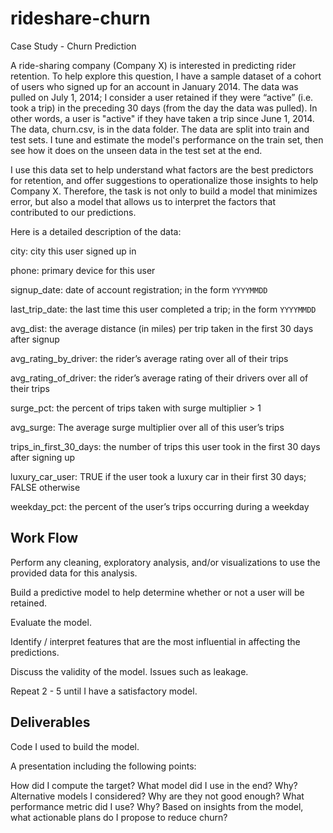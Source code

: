 # rideshare-churn

Case Study - Churn Prediction

A ride-sharing company (Company X) is interested in predicting rider retention. To help explore this question, I have a sample dataset of a cohort of users who signed up for an account in January 2014. The data was pulled on July 1, 2014; I consider a user retained if they were “active” (i.e. took a trip) in the preceding 30 days (from the day the data was pulled). In other words, a user is "active" if they have taken a trip since June 1, 2014. The data, churn.csv, is in the data folder. The data are split into train and test sets. I tune and estimate the model's performance on the train set, then see how it does on the unseen data in the test set at the end.

I use this data set to help understand what factors are the best predictors for retention, and offer suggestions to operationalize those insights to help Company X. Therefore, the task is not only to build a model that minimizes error, but also a model that allows us to interpret the factors that contributed to our predictions.

Here is a detailed description of the data:

city: city this user signed up in

phone: primary device for this user

signup_date: date of account registration; in the form `YYYYMMDD`

last_trip_date: the last time this user completed a trip; in the form `YYYYMMDD`

avg_dist: the average distance (in miles) per trip taken in the first 30 days after signup

avg_rating_by_driver: the rider’s average rating over all of their trips

avg_rating_of_driver: the rider’s average rating of their drivers over all of their trips 

surge_pct: the percent of trips taken with surge multiplier > 1

avg_surge: The average surge multiplier over all of this user’s trips 

trips_in_first_30_days: the number of trips this user took in the first 30 days after signing up

luxury_car_user: TRUE if the user took a luxury car in their first 30 days; FALSE otherwise

weekday_pct: the percent of the user’s trips occurring during a weekday


## Work Flow

Perform any cleaning, exploratory analysis, and/or visualizations to use the provided data for this analysis.

Build a predictive model to help determine whether or not a user will be retained.

Evaluate the model.

Identify / interpret features that are the most influential in affecting the predictions.

Discuss the validity of the model. Issues such as leakage.

Repeat 2 - 5 until I have a satisfactory model.

## Deliverables

Code I used to build the model.

A presentation including the following points:

How did I compute the target?
What model did I use in the end? Why?
Alternative models I considered? Why are they not good enough?
What performance metric did I use? Why?
Based on insights from the model, what actionable plans do I propose to reduce churn?
